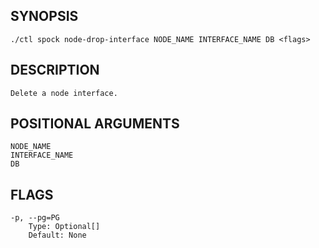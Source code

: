 ## SYNOPSIS
    ./ctl spock node-drop-interface NODE_NAME INTERFACE_NAME DB <flags>
 
## DESCRIPTION
    Delete a node interface.
 
## POSITIONAL ARGUMENTS
    NODE_NAME
    INTERFACE_NAME
    DB
 
## FLAGS
    -p, --pg=PG
        Type: Optional[]
        Default: None

